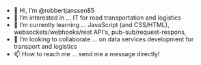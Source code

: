 - 👋 Hi, I’m @robbertjanssen85
- 👀 I’m interested in ... IT for road transportation and logistics
- 🌱 I’m currently learning ... JavaScript (and CSS/HTML), websockets/webhooks/rest API's, pub-sub/request-respons,  
- 💞️ I’m looking to collaborate ... on data services development for transport and logistics
- 📫 How to reach me ... send me a message directly!

<!---
robbertjanssen85/robbertjanssen85 is a ✨ special ✨ repository because its `README.md` (this file) appears on your GitHub profile.
You can click the Preview link to take a look at your changes.
--->
